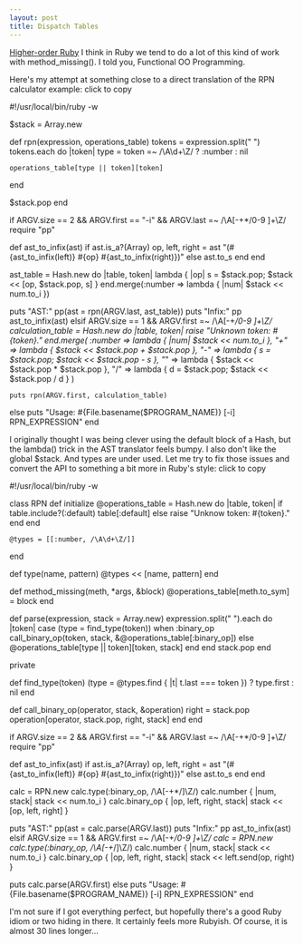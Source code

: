 ```yaml
---
layout: post
title: Dispatch Tables
---
```

[Higher-order Ruby](http://graysoftinc.com/higher-order-ruby)
I think in Ruby we tend to do a lot of this kind of work with method_missing(). I told you, Functional OO Programming.

Here's my attempt at something close to a direct translation of the RPN calculator example:
click to copy

#!/usr/local/bin/ruby -w

$stack = Array.new

def rpn(expression, operations_table)
  tokens = expression.split(" ")
  tokens.each do |token|
    type = token =~ /\A\d+\Z/ ? :number : nil

    operations_table[type || token][token]
  end

  $stack.pop
end

if ARGV.size == 2 && ARGV.first == "-i" && ARGV.last =~ /\A[-+*\/0-9 ]+\Z/
  require "pp"

  def ast_to_infix(ast)
    if ast.is_a?(Array)
      op, left, right = ast
      "(#{ast_to_infix(left)} #{op} #{ast_to_infix(right)})"
    else
      ast.to_s
    end
  end

  ast_table = Hash.new do |table, token|
    lambda { |op| s = $stack.pop; $stack << [op, $stack.pop, s] }
  end.merge(:number => lambda { |num| $stack << num.to_i })

  puts "AST:"
  pp(ast = rpn(ARGV.last, ast_table))
  puts "Infix:"
  pp ast_to_infix(ast)
elsif ARGV.size == 1 && ARGV.first =~ /\A[-+*\/0-9 ]+\Z/
  calculation_table = Hash.new do |table, token|
    raise "Unknown token:  #{token}."
    end.merge(
      :number => lambda { |num| $stack << num.to_i },
      "+"     => lambda { $stack << $stack.pop + $stack.pop },
      "-"     => lambda { s = $stack.pop; $stack << $stack.pop - s },
      "*"     => lambda { $stack << $stack.pop * $stack.pop },
      "/"     => lambda { d = $stack.pop; $stack << $stack.pop / d }
    )

    puts rpn(ARGV.first, calculation_table)
else
  puts "Usage:  #{File.basename($PROGRAM_NAME)} [-i] RPN_EXPRESSION"
end

I originally thought I was being clever using the default block of a Hash, but the lambda() trick in the AST translator feels bumpy. I also don't like the global $stack. And types are under used. Let me try to fix those issues and convert the API to something a bit more in Ruby's style:
click to copy

#!/usr/local/bin/ruby -w

class RPN
  def initialize
    @operations_table = Hash.new do |table, token|
      if table.include?(:default)
        table[:default]
      else
        raise "Unknow token:  #{token}."
      end
    end

    @types = [[:number, /\A\d+\Z/]]
  end

  def type(name, pattern)
    @types << [name, pattern]
  end

  def method_missing(meth, *args, &block)
    @operations_table[meth.to_sym] = block
  end

  def parse(expression, stack = Array.new)
    expression.split(" ").each do |token|
      case (type = find_type(token))
      when :binary_op
        call_binary_op(token, stack, &@operations_table[:binary_op])
      else
        @operations_table[type || token][token, stack]
      end
    end
    stack.pop
  end

  private

  def find_type(token)
    (type = @types.find { |t| t.last === token }) ? type.first : nil
  end

  def call_binary_op(operator, stack, &operation)
    right = stack.pop
    operation[operator, stack.pop, right, stack]
  end
end

if ARGV.size == 2 && ARGV.first == "-i" && ARGV.last =~ /\A[-+*\/0-9 ]+\Z/
  require "pp"

  def ast_to_infix(ast)
    if ast.is_a?(Array)
      op, left, right = ast
      "(#{ast_to_infix(left)} #{op} #{ast_to_infix(right)})"
    else
      ast.to_s
    end
  end

  calc = RPN.new
  calc.type(:binary_op, /\A[-+*\/]\Z/)
  calc.number { |num, stack| stack << num.to_i }
  calc.binary_op { |op, left, right, stack| stack << [op, left, right] }

  puts "AST:"
  pp(ast = calc.parse(ARGV.last))
  puts "Infix:"
  pp ast_to_infix(ast)
elsif ARGV.size == 1 && ARGV.first =~ /\A[-+*\/0-9 ]+\Z/
  calc = RPN.new
  calc.type(:binary_op, /\A[-+*\/]\Z/)
  calc.number { |num, stack| stack << num.to_i }
  calc.binary_op { |op, left, right, stack| stack << left.send(op, right) }

  puts calc.parse(ARGV.first)
else
  puts "Usage:  #{File.basename($PROGRAM_NAME)} [-i] RPN_EXPRESSION"
end

I'm not sure if I got everything perfect, but hopefully there's a good Ruby idiom or two hiding in there. It certainly feels more Rubyish. Of course, it is almost 30 lines longer…
